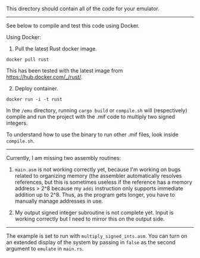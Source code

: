 This directory should contain all of the code for your emulator.

---

See below to compile and test this code using Docker.

Using Docker:

1. Pull the latest Rust docker image.

```
docker pull rust
```
This has been tested with the latest image from https://hub.docker.com/_/rust/.

2. Deploy container.

```
docker run -i -t rust
```

In the `/emu` directory, running `cargo build` or `compile.sh` will (respectively) compile and run the project with the .mif code to multiply two signed integers.

To understand how to use the binary to run other .mif files, look inside `compile.sh`.

---

Currently, I am missing two assembly routines:

1. `main.asm` is not working correctly yet, because I'm working on bugs related to organizing memory (the assembler automatically resolves references, but this is sometimes useless if the reference has a memory address > 2^8 because my `addi` instruction only supports immediate addition up to 2^8. Thus, as the program gets longer, you have to manually manage addresses in use.

2. My output signed integer subroutine is not complete yet. Input is working correctly but I need to mirror this on the output side.

---

The example is set to run with `multiply_signed_ints.asm`. You can turn on an extended display of the system by passing in `false` as the second argument to `emulate` in `main.rs`.
